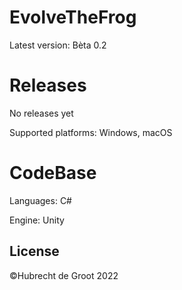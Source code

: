 # EvolveTheFrog

Latest version: Bèta 0.2 
# Releases
No releases yet

Supported platforms: Windows, macOS
# CodeBase
Languages: C#

Engine: Unity 

## License
©Hubrecht de Groot 2022 
